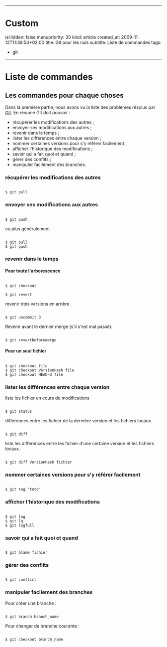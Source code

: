 -----

# Custom 
isHidden:       false
menupriority:   30
kind:           article
created_at:           2009-11-12T11:39:54+02:00
title: Git pour les nuls
subtitle: Liste de commandes
tags:
  - git

-----

# Liste de commandes

## Les commandes pour chaque choses

Dans la première partie, nous avons vu la liste des problèmes résolus par [Git][git]. En résumé Git doit pouvoir :

- récupérer les modifications des autres ;
- envoyer ses modifications aux autres ;
- revenir dans le temps ;
- lister les différences entre chaque version ;
- nommer certaines versions pour s'y référer facilement ;
- afficher l'historique des modifications ;
- savoir qui a fait quoi et quand ;
- gérer des conflits ;
- manipuler facilement des branches.

### récupérer les modifications des autres

<div><code class="zsh">
$ git pull
</code></div>

### envoyer ses modifications aux autres

<div><code class="zsh">
$ git push
</code></div>

ou plus généralement

<div><code class="zsh">
$ git pull
$ git push
</code></div>

### revenir dans le temps

#### Pour toute l'arborescence

<div><code class="zsh">
$ git checkout
</code></div>

<div><code class="zsh">
$ git revert
</code></div>

revenir trois versions en arrière

<div><code class="zsh">
$ git uncommit 3
</code></div>

Revenir avant le dernier merge (s'il s'est mal passé).

<div><code class="zsh">
$ git revertbeforemerge
</code></div>

#### Pour un seul fichier

<div><code class="zsh">
$ git checkout file
$ git checkout VersionHash file
$ git checkout HEAD~3 file
</code></div>

### lister les différences entre chaque version

liste les fichier en cours de modifications

<div><code class="zsh">
$ git status
</code></div>

différences entre les fichier de la dernière version et les fichiers locaux.

<div><code class="zsh">
$ git diff
</code></div>

liste les différences entre les fichier d'une certaine version et les fichiers locaux.

<div><code class="zsh">
$ git diff VersionHash fichier
</code></div>

### nommer certaines versions pour s'y référer facilement

<div><code class="zsh">
$ git tag 'toto'
</code></div>

### afficher l'historique des modifications

<div><code class="zsh">
$ git log
$ git lg
$ git logfull
</code></div>

### savoir qui a fait quoi et quand

<div><code class="zsh">
$ git blame fichier
</code></div>

### gérer des conflits

<div><code class="zsh">
$ git conflict
</code></div>

### manipuler facilement des branches

Pour créer une branche : 

<div><code class="zsh">
$ git branch branch_name
</code></div>

Pour changer de branche courante : 

<div><code class="zsh">
$ git checkout branch_name
</code></div>

[git]: http://git-scm.org "Git"
